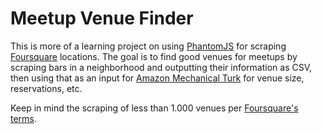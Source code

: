 # Meetup Venue Finder

This is more of a learning project on using [PhantomJS](https://github.com/ariya/phantomjs) for scraping [Foursquare](https://foursquare.com/) locations. The goal is to find good venues for meetups by scraping bars in a neighborhood and outputting their information as CSV, then using that as an input for [Amazon Mechanical Turk](https://www.mturk.com/mturk/welcome) for venue size, reservations, etc.

Keep in mind the scraping of less than 1.000 venues per [Foursquare's terms](https://developer.foursquare.com/overview/venues.html).
